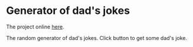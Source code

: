 # Generator of dad's jokes

The project online [here](https://volodymyrvoronov.github.io/generator-of-dads-jokes.io/).

The random generator of dad's jokes.
Click button to get some dad's joke.

